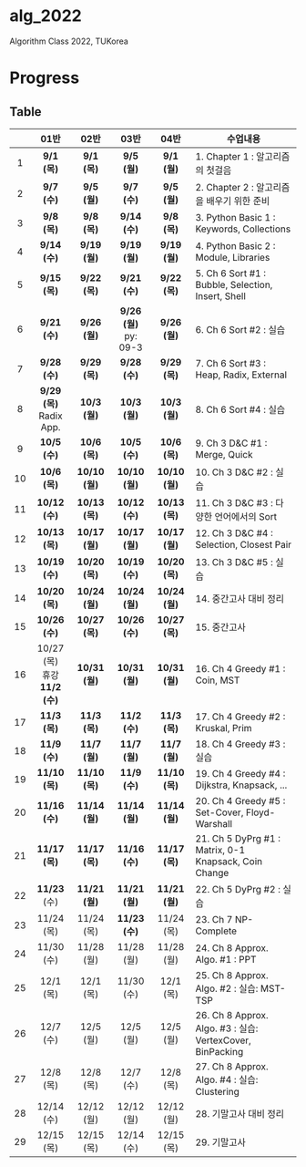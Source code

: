 # alg_2022
Algorithm Class 2022, TUKorea

# Progress

## Table

|    | 01반 | 02반 | 03반 | 04반 | 수업내용 |
| :---: | :---: | :---: | :---: | :---: | --- |
| 1 | **9/1 (목)** | **9/1 (목)** | **9/5 (월)** | **9/1 (월)** | 1. Chapter 1 : 알고리즘의 첫걸음 | 
| 2 | **9/7 (수)** | **9/5 (월)** | **9/7 (수)** | **9/5 (월)** | 2. Chapter 2 : 알고리즘을 배우기 위한 준비 | 
| 3 | **9/8 (목)** | **9/8 (목)** | **9/14 (수)** | **9/8 (목)** | 3. Python Basic 1 : Keywords, Collections | 
| 4 | **9/14 (수)** | **9/19 (월)** | **9/19 (월)** | **9/19 (월)** | 4. Python Basic 2 : Module, Libraries | 
| 5 | **9/15 (목)** | **9/22 (목)** | **9/21 (수)** | **9/22 (목)** | 5. Ch 6 Sort #1 : Bubble, Selection, Insert, Shell | 
| 6 | **9/21 (수)** | **9/26 (월)** | **9/26 (월)** <br/> py: 09-3 | **9/26 (월)** | 6. Ch 6 Sort #2 : 실습 | 
| 7 | **9/28 (수)** | **9/29 (목)** | **9/28 (수)** | **9/29 (목)** | 7. Ch 6 Sort #3 : Heap, Radix, External | 
| 8 | **9/29 (목)** <br/> Radix App. | **10/3 (월)** | **10/3 (월)** | **10/3 (월)** | 8. Ch 6 Sort #4 : 실습 | 
| 9 | **10/5 (수)** | **10/6 (목)** | **10/5 (수)** | **10/6 (목)** | 9. Ch 3 D&C #1 : Merge, Quick | 
| 10 | **10/6 (목)** | **10/10 (월)** | **10/10 (월)** | **10/10 (월)** | 10. Ch 3 D&C #2 : 실습 | 
| 11 | **10/12 (수)** | **10/13 (목)** | **10/12 (수)** | **10/13 (목)** | 11. Ch 3 D&C #3 : 다양한 언어에서의 Sort | 
| 12 | **10/13 (목)** | **10/17 (월)** | **10/17 (월)** | **10/17 (월)** | 12. Ch 3 D&C #4 : Selection, Closest Pair | 
| 13 | **10/19 (수)** | **10/20 (목)** | **10/19 (수)** | **10/20 (목)** | 13. Ch 3 D&C #5 : 실습 | 
| 14 | **10/20 (목)** | **10/24 (월)** | **10/24 (월)** | **10/24 (월)** | 14. 중간고사 대비 정리 | 
| 15 | **10/26 (수)** | **10/27 (목)** | **10/26 (수)** | **10/27 (목)** | 15. 중간고사 | 
| 16 | 10/27 (목)<br/>휴강<br/> **11/2 (수)** | **10/31 (월)** | **10/31 (월)** | **10/31 (월)** | 16. Ch 4 Greedy #1 : Coin, MST | 
| 17 | **11/3 (목)** | **11/3 (목)** | **11/2 (수)** | **11/3 (목)** | 17. Ch 4 Greedy #2 : Kruskal, Prim | 
| 18 | **11/9 (수)** | **11/7 (월)** | **11/7 (월)** | **11/7 (월)** | 18. Ch 4 Greedy #3 : 실습 | 
| 19 | **11/10 (목)** | **11/10 (목)** | **11/9 (수)** | **11/10 (목)** | 19. Ch 4 Greedy #4 : Dijkstra, Knapsack, ... | 
| 20 | **11/16 (수)** | **11/14 (월)** | **11/14 (월)** | **11/14 (월)** | 20. Ch 4 Greedy #5 : Set-Cover, Floyd-Warshall | 
| 21 | **11/17 (목)** | **11/17 (목)** | **11/16 (수)** | **11/17 (목)** | 21. Ch 5 DyPrg #1 : Matrix, 0-1 Knapsack, Coin Change | 
| 22 | **11/23** (수) | **11/21 (월)** | **11/21 (월)** | **11/21 (월)** | 22. Ch 5 DyPrg #2 : 실습 | 
| 23 | 11/24 (목) | 11/24 (목) | **11/23 (수)** | 11/24 (목) | 23. Ch 7 NP-Complete | 
| 24 | 11/30 (수) | 11/28 (월) | 11/28 (월) | 11/28 (월) | 24. Ch 8 Approx. Algo. #1 : PPT | 
| 25 | 12/1 (목) | 12/1 (목) | 11/30 (수) | 12/1 (목) | 25. Ch 8 Approx. Algo. #2 : 실습: MST-TSP | 
| 26 | 12/7 (수) | 12/5 (월) | 12/5 (월) | 12/5 (월) | 26. Ch 8 Approx. Algo. #3 : 실습: VertexCover, BinPacking | 
| 27 | 12/8 (목) | 12/8 (목) | 12/7 (수) | 12/8 (목) | 27. Ch 8 Approx. Algo. #4 : 실습: Clustering | 
| 28 | 12/14 (수) | 12/12 (월) | 12/12 (월) | 12/12 (월) | 28. 기말고사 대비 정리 | 
| 29 | 12/15 (목) | 12/15 (목) | 12/14 (수) | 12/15 (목) | 29. 기말고사 | 
